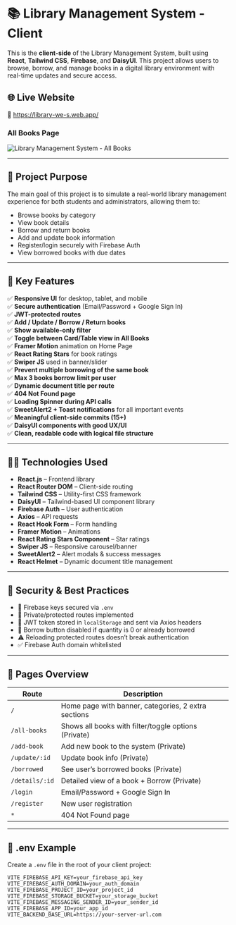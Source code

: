 # 📚 Library Management System - Client

This is the **client-side** of the Library Management System, built using **React**, **Tailwind CSS**, **Firebase**, and **DaisyUI**. This project allows users to browse, borrow, and manage books in a digital library environment with real-time updates and secure access.

## 🌐 Live Website

🔗 https://library-we-s.web.app/

### All Books Page
![Library Management System - All Books](https://i.ibb.co/pvjkkM42/screencapture-library-we-s-web-app-all-Books-2025-08-08-16-43-37.png)


---

## 🎯 Project Purpose

The main goal of this project is to simulate a real-world library management experience for both students and administrators, allowing them to:

- Browse books by category
- View book details
- Borrow and return books
- Add and update book information
- Register/login securely with Firebase Auth
- View borrowed books with due dates

---

## 📸 Key Features

✅ **Responsive UI** for desktop, tablet, and mobile  
✅ **Secure authentication** (Email/Password + Google Sign In)  
✅ **JWT-protected routes**  
✅ **Add / Update / Borrow / Return books**  
✅ **Show available-only filter**  
✅ **Toggle between Card/Table view in All Books**  
✅ **Framer Motion** animation on Home Page  
✅ **React Rating Stars** for book ratings  
✅ **Swiper JS** used in banner/slider  
✅ **Prevent multiple borrowing of the same book**  
✅ **Max 3 books borrow limit per user**  
✅ **Dynamic document title per route**  
✅ **404 Not Found page**  
✅ **Loading Spinner during API calls**  
✅ **SweetAlert2 + Toast notifications** for all important events  
✅ **Meaningful client-side commits (15+)**  
✅ **DaisyUI components with good UX/UI**  
✅ **Clean, readable code with logical file structure**

---

## 🧑‍💻 Technologies Used

- **React.js** – Frontend library
- **React Router DOM** – Client-side routing
- **Tailwind CSS** – Utility-first CSS framework
- **DaisyUI** – Tailwind-based UI component library
- **Firebase Auth** – User authentication
- **Axios** – API requests
- **React Hook Form** – Form handling
- **Framer Motion** – Animations
- **React Rating Stars Component** – Star ratings
- **Swiper JS** – Responsive carousel/banner
- **SweetAlert2** – Alert modals & success messages
- **React Helmet** – Dynamic document title management

---

## 🔐 Security & Best Practices

- 🔐 Firebase keys secured via `.env`  
- 🔐 Private/protected routes implemented  
- 🔐 JWT token stored in `localStorage` and sent via Axios headers  
- 🚫 Borrow button disabled if quantity is 0 or already borrowed  
- ⚠️ Reloading protected routes doesn’t break authentication  
- ✅ Firebase Auth domain whitelisted

---

## 🚀 Pages Overview

| Route               | Description                           |
|--------------------|---------------------------------------|
| `/`                | Home page with banner, categories, 2 extra sections |
| `/all-books`       | Shows all books with filter/toggle options (Private) |
| `/add-book`        | Add new book to the system (Private) |
| `/update/:id`      | Update book info (Private)            |
| `/borrowed`        | See user’s borrowed books (Private)   |
| `/details/:id`     | Detailed view of a book + Borrow (Private) |
| `/login`           | Email/Password + Google Sign In       |
| `/register`        | New user registration                 |
| `*`                | 404 Not Found page                    |

---

## 🔐 .env Example

Create a `.env` file in the root of your client project:

```env
VITE_FIREBASE_API_KEY=your_firebase_api_key
VITE_FIREBASE_AUTH_DOMAIN=your_auth_domain
VITE_FIREBASE_PROJECT_ID=your_project_id
VITE_FIREBASE_STORAGE_BUCKET=your_storage_bucket
VITE_FIREBASE_MESSAGING_SENDER_ID=your_sender_id
VITE_FIREBASE_APP_ID=your_app_id
VITE_BACKEND_BASE_URL=https://your-server-url.com
